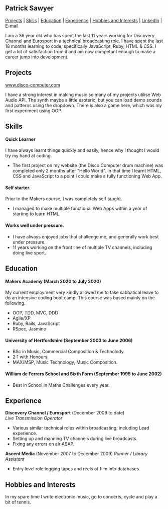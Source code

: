 ## Patrick Sawyer

[Projects](#projects) | [Skills](#skills) | [Education](#education) | [Experience](#experience) | [Hobbies and Interests](#hobbies-and-interests) | [LinkedIn](https://www.linkedin.com/in/patrickrobertsawyer/) | [E-mail](patrick_sawyer@hotmail.co.uk)

I am a 36 year old who has spent the last 11 years working for Discovery Channel and Eurosport in a technical broadcasting role. I have spent the last 18 months learning to code, specifically JavaScript, Ruby, HTML & CSS. I get a lot of satisfaction from it and am now competant enough to make a career jump into development.

## Projects

www.disco-computer.com

I have a strong interest in making music so many of my projects utilise Web Audio API. The synth maybe a little esoteric, but you can load demo sounds and patterns using the dropdown. There is also a game here, which was my first experiment using OOP.

## Skills

#### Quick Learner

I have always learnt things quickly and easily, hence why I thought I would try my hand at coding. 

- The first project on my website (the Disco Computer drum machine) was completed only 2 months after "Hello World". In that time I learnt HTML, CSS and JavaScript to a point I could make a fully functioning Web App.

#### Self starter. 

Prior to the Makers course, I was completely self taught. 

- I managed to make multiple functional Web Apps within a year of starting to learn HTML.

#### Works well under pressure.

- I have always enjoyed jobs that challenge me, and generally work best under pressure.
- 11 years working on the front line of multiple TV channels, including doing live sport.

## Education

#### Makers Academy (March 2020 to July 2020)

My current employment very kindly allowed me to take sabbatical leave to do an intensive coding boot camp. This course was based mainly on the following.

- OOP, TDD, MVC, DDD
- Agile/XP
- Ruby, Rails, JavaScript
- RSpec, Jasmine

#### University of Hertfordshire (September 2003 to June 2006)

- BSc in Music, Commercial Composition & Technolody.
- 2:1 with Honours.
- MAX/MSP, Music Technology, Music Composition.

#### William de Ferrers School and Sixth Form (September 1995 to June 2002)

- Best in School in Maths Challenges every year.

## Experience

**Discovery Channel / Eurosport** (December 2009 to date)    
*Live Transmission Operator*
- Various similar technical roles within broadcasting, including Lead experience.
- Setting up and manning TV channels during live broadcasts.
- Fixing any errors on air ASAP.

**Ascent Media** (November 2007 to December 2009)
*Runner / Library Assistant*  
- Entry level role logging tapes and reels of film into databases.

## Hobbies and Interests

In my spare time I write electronic music, go to concerts, cycle and play a bit of tennis.
